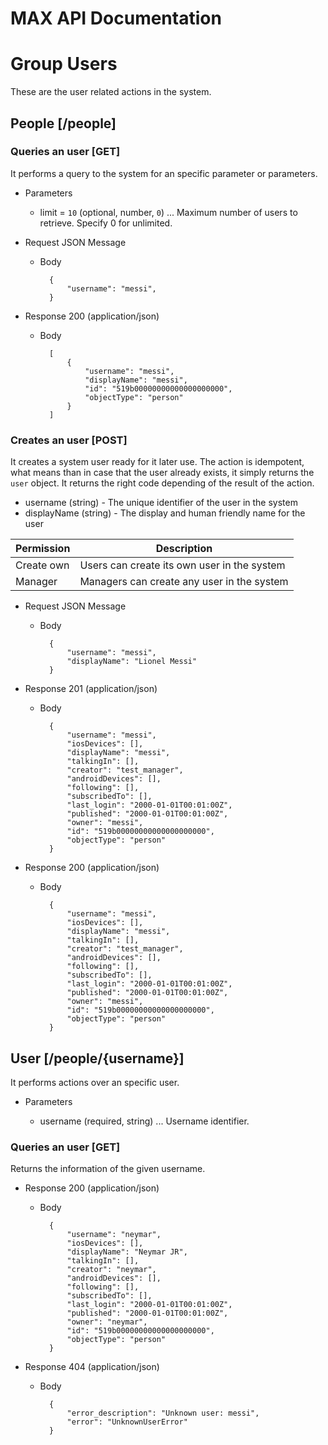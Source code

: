 
# MAX API Documentation

# Group Users
These are the user related actions in the system.

## People [/people]

### Queries an user [GET]
It performs a query to the system for an specific parameter or parameters.

+ Parameters

    + limit = `10` (optional, number, `0`) ... Maximum number of users to retrieve. Specify 0 for unlimited.

+ Request JSON Message

    + Body

            {
                "username": "messi",
            }

+ Response 200 (application/json)

    + Body

            [
                {
                    "username": "messi",
                    "displayName": "messi",
                    "id": "519b00000000000000000000",
                    "objectType": "person"
                }
            ]

### Creates an user [POST]
It creates a system user ready for it later use. The action is idempotent, what
means than in case that the user already exists, it simply returns the `user`
object. It returns the right code depending of the result of the action.

+ username (string) - The unique identifier of the user in the system
+ displayName (string) - The display and human friendly name for the user

| Permission | Description |
| ---------- | ----------- |
| Create own | Users can create its own user in the system |
| Manager    | Managers can create any user in the system |

+ Request JSON Message

    + Body

            {
                "username": "messi",
                "displayName": "Lionel Messi"
            }

+ Response 201 (application/json)

    + Body

            {
                "username": "messi",
                "iosDevices": [],
                "displayName": "messi",
                "talkingIn": [],
                "creator": "test_manager",
                "androidDevices": [],
                "following": [],
                "subscribedTo": [],
                "last_login": "2000-01-01T00:01:00Z",
                "published": "2000-01-01T00:01:00Z",
                "owner": "messi",
                "id": "519b00000000000000000000",
                "objectType": "person"
            }

+ Response 200 (application/json)

    + Body

            {
                "username": "messi",
                "iosDevices": [],
                "displayName": "messi",
                "talkingIn": [],
                "creator": "test_manager",
                "androidDevices": [],
                "following": [],
                "subscribedTo": [],
                "last_login": "2000-01-01T00:01:00Z",
                "published": "2000-01-01T00:01:00Z",
                "owner": "messi",
                "id": "519b00000000000000000000",
                "objectType": "person"
            }

## User [/people/{username}]
It performs actions over an specific user.

+ Parameters

    + username (required, string) ... Username identifier.

### Queries an user [GET]
Returns the information of the given username.

+ Response 200 (application/json)

    + Body

            {
                "username": "neymar",
                "iosDevices": [],
                "displayName": "Neymar JR",
                "talkingIn": [],
                "creator": "neymar",
                "androidDevices": [],
                "following": [],
                "subscribedTo": [],
                "last_login": "2000-01-01T00:01:00Z",
                "published": "2000-01-01T00:01:00Z",
                "owner": "neymar",
                "id": "519b00000000000000000000",
                "objectType": "person"
            }

<!-- This is 404? -->
+ Response 404 (application/json)

    + Body

            {
                "error_description": "Unknown user: messi",
                "error": "UnknownUserError"
            }
